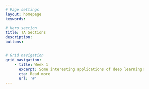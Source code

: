 ```yaml
---
# Page settings
layout: homepage
keywords:

# Hero section
title: TA Sections
description: 
buttons:


# Grid navigation
grid_navigation:
    - title: Week 1
      excerpt: Some interesting applications of deep learning!
      cta: Read more
      url: '#'
---
```


<!--     - title: Week 2
      excerpt: Section description
      cta: Read more
      url: '#'
    - title: Week 3
      excerpt: Section description
      cta: Read more
      url: '#'
    - title: Week 4
      excerpt: Section description
      cta: Read more
      url: '#'
    - title: Week 5
      excerpt: Section description
      cta: Read more
      url: '#'
    - title: Week 6
      excerpt: Section description
      cta: Read more
      url: '#'
    - title: Week 7
      excerpt: Section description
      cta: Read more
      url: '#'
    - title: Week 8
      excerpt: Section description
      cta: Read more
      url: '#'
    - title: Week 9
      excerpt: Section description
      cta: Read more
      url: '#' -->
